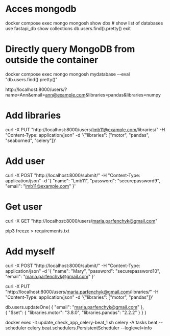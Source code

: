# Acces mongodb
docker compose exec mongo mongosh
show dbs # show list of databases
use fastapi_db
show collections
db.users.find().pretty()
exit



# Directly query MongoDB from outside the container
docker compose exec mongo mongosh mydatabase --eval "db.users.find().pretty()"


http://localhost:8000/users/?name=Ann&email=ann@example.com&libraries=pandas&libraries=numpy



# Add libraries
curl -X PUT "http://localhost:8000/users/lmb11@example.com/libraries/" -H "Content-Type: application/json" -d '{"libraries": ["motor", "pandas", "seaborned", "celery"]}'


# Add user
curl -X POST "http://localhost:8000/submit/" -H "Content-Type: application/json" -d '{
           "name": "Lmb11",
           "password": "securepassword9",
           "email": "lmb11@example.com"
           }'

# Get user
curl -X GET "http://localhost:8000/users/maria.parfenchyk@gmail.com" 

pip3 freeze > requirements.txt

# Add myself
curl -X POST "http://localhost:8000/submit/" -H "Content-Type: application/json" -d '{
           "name": "Mary",
           "password": "securepassword10",
           "email": "maria.parfenchyk@gmail.com"
           }'


curl -X PUT "http://localhost:8000/users/maria.parfenchyk@gmail.com/libraries/" -H "Content-Type: application/json" -d '{"libraries": ["motor", "pandas"]}'

db.users.updateOne(
    { "email": "maria.parfenchyk@gmail.com" },  
    { "$set": { "libraries.motor": "3.8.0", "libraries.pandas": "2.2.2" } } 
) 

docker exec -it update_check_app_celery-beat_1 sh
celery -A tasks beat --scheduler celery.beat.schedulers.PersistentScheduler --loglevel=info


